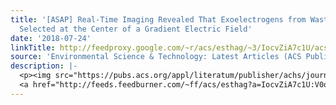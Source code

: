 ```yaml
---
title: '[ASAP] Real-Time Imaging Revealed That Exoelectrogens from Wastewater Are
  Selected at the Center of a Gradient Electric Field'
date: '2018-07-24'
linkTitle: http://feedproxy.google.com/~r/acs/esthag/~3/IocvZiA7c1U/acs.est.8b01468
source: 'Environmental Science & Technology: Latest Articles (ACS Publications)'
description: |-
  <p><img src="https://pubs.acs.org/appl/literatum/publisher/achs/journals/content/esthag/0/esthag.ahead-of-print/acs.est.8b01468/20180723/images/medium/es-2018-01468f_0006.gif" alt="TOC Graphic"/></p><div><cite>Environmental Science & Technology</cite></div><div>DOI: 10.1021/acs.est.8b01468</div><div class="feedflare">
  <a href="http://feeds.feedburner.com/~ff/acs/esthag?a=IocvZiA7c1U:V0qH3dWhTTk:yIl2AUoC8zA"><img src="http://feeds.feedburner.com/~ff/acs/esthag?d=yIl2AUoC8zA" border="0"></img></a>
---
```

